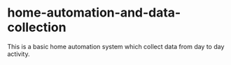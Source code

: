 # home-automation-and-data-collection
This is a basic home automation system which collect data from day to day activity.
